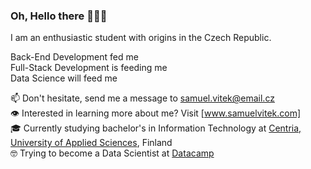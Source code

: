 ### Oh, Hello there 👋👋👋

I am an enthusiastic student with origins in the Czech Republic.  
  
Back-End Development fed me  
Full-Stack Development is feeding me  
Data Science will feed me  


📫 Don't hesitate, send me a message to [samuel.vitek@email.cz](mailto:samuel.vitek@email.cz)  
👁️ Interested in learning more about me? Visit [www.samuelvitek.com]  
🎓 Currently studying bachelor's in Information Technology at [Centria, University of Applied Sciences](https://net.centria.fi/en/koulutukset/bachelor-of-engineering-information-technology/), Finland  
🤓 Trying to become a Data Scientist at [Datacamp](https://www.datacamp.com/tracks/machine-learning-scientist-with-python)
